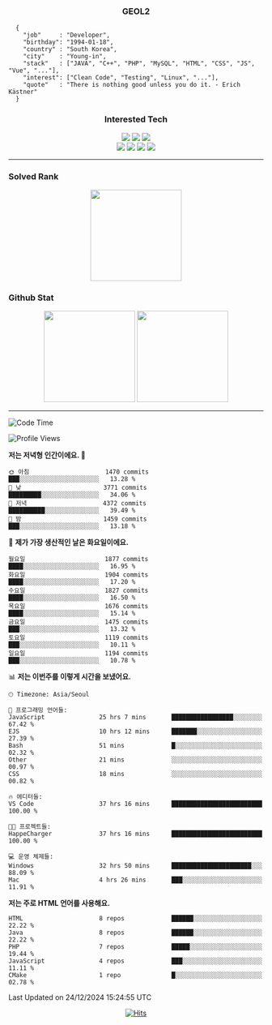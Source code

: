 <div align="center">

  ### GEOL2
</div>

```
  {
    "job"     : "Developer",
    "birthday": "1994-01-18",
    "country" : "South Korea",
    "city"    : "Young-in",
    "stack"   : ["JAVA", "C++", "PHP", "MySQL", "HTML", "CSS", "JS", "Vue", "..."],
    "interest": ["Clean Code", "Testing", "Linux", "..."], 
    "quote"   : "There is nothing good unless you do it. - Erich Kästner"
  }
  ```
  
<div align="center">
  
  ### Interested Tech
  
  <img src="https://img.shields.io/badge/Laravel-F05340?style=flat-square&logo=Laravel&logoColor=white">
  <img src="https://img.shields.io/badge/SpringBoot-6DB33F?style=flat-square&logo=SpringBoot&logoColor=white">
  <img src="https://img.shields.io/badge/Express-000000?style=flat-square&logo=Express&logoColor=white">
  <br>
  <img src="https://img.shields.io/badge/Three.js-000000?style=flat-square&logo=Three.js&logoColor=white">
  <img src="https://img.shields.io/badge/JavaScript-F7DF1E?style=flat-square&logo=JavaScript&logoColor=black">
  <img src="https://img.shields.io/badge/TypeScript-007acc?style=flat-square&logo=TypeScript&logoColor=black">
  <img src="https://img.shields.io/badge/MySQL-4479A1?style=flat-square&logo=mysql&logoColor=white"><br>

</div>

------------

  ### Solved Rank
  
  <div align="center">
    <img height="180em" src="https://mazassumnida.wtf/api/v2/generate_badge?boj=geol2">
  </div>
  
  ### Github Stat 
  <div align="center">
    <img height="180em" src="https://github-readme-stats-git-masterrstaa-rickstaa.vercel.app/api?username=geol2&show_icons=true&theme=dark">
    <img height="180em" src="https://github-readme-stats-git-masterrstaa-rickstaa.vercel.app/api/top-langs/?username=geol2&show_icons=true&hide=css,scss,html&layout=compact&theme=dark&count_private=true&langs_count=8">
  </div>
  
------------

<!--START_SECTION:waka-->
![Code Time](http://img.shields.io/badge/Code%20Time-3%2C697%20hrs%2013%20mins-blue)

![Profile Views](http://img.shields.io/badge/Profile%20Views-6-blue)

**저는 저녁형 인간이에요. 🦉** 

```text
🌞 아침                     1470 commits        ███░░░░░░░░░░░░░░░░░░░░░░   13.28 % 
🌆 낮　                     3771 commits        █████████░░░░░░░░░░░░░░░░   34.06 % 
🌃 저녁                     4372 commits        ██████████░░░░░░░░░░░░░░░   39.49 % 
🌙 밤　                     1459 commits        ███░░░░░░░░░░░░░░░░░░░░░░   13.18 % 
```
📅 **제가 가장 생산적인 날은 화요일이에요.** 

```text
월요일                      1877 commits        ████░░░░░░░░░░░░░░░░░░░░░   16.95 % 
화요일                      1904 commits        ████░░░░░░░░░░░░░░░░░░░░░   17.20 % 
수요일                      1827 commits        ████░░░░░░░░░░░░░░░░░░░░░   16.50 % 
목요일                      1676 commits        ████░░░░░░░░░░░░░░░░░░░░░   15.14 % 
금요일                      1475 commits        ███░░░░░░░░░░░░░░░░░░░░░░   13.32 % 
토요일                      1119 commits        ███░░░░░░░░░░░░░░░░░░░░░░   10.11 % 
일요일                      1194 commits        ███░░░░░░░░░░░░░░░░░░░░░░   10.78 % 
```


📊 **저는 이번주를 이렇게 시간을 보냈어요.** 

```text
🕑︎ Timezone: Asia/Seoul

💬 프로그래밍 언어들: 
JavaScript               25 hrs 7 mins       █████████████████░░░░░░░░   67.42 % 
EJS                      10 hrs 12 mins      ███████░░░░░░░░░░░░░░░░░░   27.39 % 
Bash                     51 mins             █░░░░░░░░░░░░░░░░░░░░░░░░   02.32 % 
Other                    21 mins             ░░░░░░░░░░░░░░░░░░░░░░░░░   00.97 % 
CSS                      18 mins             ░░░░░░░░░░░░░░░░░░░░░░░░░   00.82 % 

🔥 에디터들: 
VS Code                  37 hrs 16 mins      █████████████████████████   100.00 % 

🐱‍💻 프로젝트들: 
HappeCharger             37 hrs 16 mins      █████████████████████████   100.00 % 

💻 운영 체제들: 
Windows                  32 hrs 50 mins      ██████████████████████░░░   88.09 % 
Mac                      4 hrs 26 mins       ███░░░░░░░░░░░░░░░░░░░░░░   11.91 % 
```

**저는 주로 HTML 언어를 사용해요.** 

```text
HTML                     8 repos             ██████░░░░░░░░░░░░░░░░░░░   22.22 % 
Java                     8 repos             ██████░░░░░░░░░░░░░░░░░░░   22.22 % 
PHP                      7 repos             █████░░░░░░░░░░░░░░░░░░░░   19.44 % 
JavaScript               4 repos             ███░░░░░░░░░░░░░░░░░░░░░░   11.11 % 
CMake                    1 repo              █░░░░░░░░░░░░░░░░░░░░░░░░   02.78 % 
```




 Last Updated on 24/12/2024 15:24:55 UTC
<!--END_SECTION:waka-->

<div align="center">
  
  [![Hits](https://hits.seeyoufarm.com/api/count/incr/badge.svg?url=https%3A%2F%2Fgithub.com%2Fgeol2&count_bg=%2379C83D&title_bg=%23555555&icon=myspace.svg&icon_color=%23E7E7E7&title=hits&edge_flat=false)](https://hits.seeyoufarm.com)
  
</div>

<!--
**Geol2/Geol2** is a ✨ _special_ ✨ repository because its `README.md` (this file) appears on your GitHub profile.

Here are some ideas to get you started:
- 🔭 I’m currently working on ...
- 🌱 I’m currently learning ...
- 👯 I’m looking to collaborate on ...
- 🤔 I’m looking for help with ...
- 💬 Ask me about ...
- 📫 How to reach me: ...
- 😄 Pronouns: ...
- ⚡ Fun fact: ...
-->
